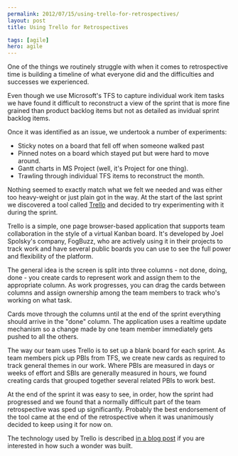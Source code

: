 ```yaml
---
permalink: 2012/07/15/using-trello-for-retrospectives/
layout: post
title: Using Trello for Retrospectives

tags: [agile]
hero: agile
---
```


One of the things we routinely struggle with when it comes to retrospective
time is building a timeline of what everyone did and the difficulties and
successes we experienced.

Even though we use Microsoft's TFS to capture individual work item tasks
we have found it difficult to reconstruct a view of the sprint that is more
fine grained than product backlog items but not as detailed as invidual
sprint backlog items.

Once it was identified as an issue, we undertook a number of experiments:

- Sticky notes on a board that fell off when someone walked past
- Pinned notes on a board which stayed put but were hard to move around.
- Gantt charts in MS Project (well, it's Project for one thing).
- Trawling through individual TFS items to reconstruct the month.

Nothing seemed to exactly match what we felt we needed and was either too
heavy-weight or just plain got in the way. At the start of the last sprint
we discovered a tool called [Trello](https://trello.com) and decided to
try experimenting with it during the sprint.

Trello is a simple, one page browser-based application that supports team
collaboration in the style of a virtual Kanban board. It's developed by Joel
Spolsky's company, FogBuzz, who are actively using it in their projects to
track work and have several public boards you can use to see the full power
and flexibility of the platform.

The general idea is the screen is split into three columns - not done, doing,
done - you create cards to represent work and assign them to the appropriate
column. As work progresses, you can drag the cards between columns and assign
ownership among the team members to track who's working on what task.

Cards move through the columns until at the end of the sprint everything
should arrive in the "done" column. The application uses a realtime update
mechanism so a change made by one team member immediately gets pushed to
all the others.

The way our team uses Trello is to set up a blank board for each sprint. As
team members pick up PBIs from TFS, we create new cards as required to track
general themes in our work. Where PBIs are measured in days or weeks of effort
and SBIs are generally measured in hours, we found creating cards that
grouped together several related PBIs to work best.

At the end of the sprint it was easy to see, in order, how the sprint had
progressed and we found that a normally difficult part of the team retrospective
was sped up significantly. Probably the best endorsement of the tool came
at the end of the retrospective when it was unanimously decided to keep using
it for now on.

The technology used by Trello is described [in a blog post](http://blog.fogcreek.com/the-trello-tech-stack)
if you are interested in how such a wonder was built.
